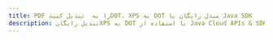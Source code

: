 ---title: PDF را به  تبدیل کنیدDOT، XPS به DOT مبدل رایگان یا Java SDKdescription: تبدیل رایگانXPS به DOT با استفاده از Java Cloud APIs & SDK همچنین اسناد PDF را در Cloud ایجاد، ویرایش و رندر کنید.---